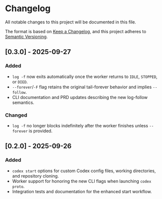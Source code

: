# Changelog

All notable changes to this project will be documented in this file.

The format is based on [Keep a Changelog](https://keepachangelog.com/en/1.1.0/),
and this project adheres to [Semantic Versioning](https://semver.org/spec/v2.0.0.html).

## [0.3.0] - 2025-09-27
### Added
- `log -f` now exits automatically once the worker returns to `IDLE`, `STOPPED`, or `DIED`.
- `--forever`/`-F` flag retains the original tail-forever behavior and implies `--follow`.
- CLI documentation and PRD updates describing the new log-follow semantics.

### Changed
- `log -f` no longer blocks indefinitely after the worker finishes unless `--forever` is provided.

## [0.2.0] - 2025-09-26
### Added
- `codex start` options for custom Codex config files, working directories, and repository cloning.
- Worker support for honoring the new CLI flags when launching `codex proto`.
- Integration tests and documentation for the enhanced start workflow.
